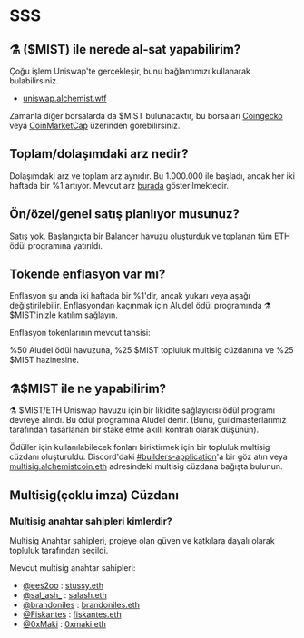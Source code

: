 # SSS

## **⚗️ \($MIST\) ile nerede al-sat yapabilirim?**

Çoğu işlem Uniswap'te gerçekleşir, bunu bağlantımızı kullanarak bulabilirsiniz.

* [uniswap.alchemist.wtf](http://uniswap.alchemist.wtf)

Zamanla diğer borsalarda da $MIST bulunacaktır, bu borsaları [Coingecko](https://www.coingecko.com/en/coins/alchemist) veya [CoinMarketCap](https://coinmarketcap.com/currencies/alchemist/) üzerinden görebilirsiniz.

## **Toplam/dolaşımdaki arz nedir?**

Dolaşımdaki arz ve toplam arz aynıdır. Bu 1.000.000 ile başladı, ancak her iki haftada bir %1 artıyor. Mevcut arz [burada](https://etherscan.io/token/0x88acdd2a6425c3faae4bc9650fd7e27e0bebb7ab) gösterilmektedir.

## Ön/özel/genel satış planlıyor musunuz?

Satış yok. Başlangıçta bir Balancer havuzu oluşturduk ve toplanan tüm ETH ödül programına yatırıldı.

## Tokende enflasyon var mı?

Enflasyon şu anda iki haftada bir %1'dir, ancak yukarı veya aşağı değiştirilebilir. Enflasyondan kaçınmak için Aludel ödül programında ⚗️ $MIST'inizle katılım sağlayın.

Enflasyon tokenlarının mevcut tahsisi:

%50 Aludel ödül havuzuna, %25 $MIST topluluk multisig cüzdanına ve %25  $MIST hazinesine.

## **⚗️$MIST ile ne yapabilirim?**

⚗️ $MIST/ETH Uniswap havuzu için bir likidite sağlayıcısı ödül programı devreye alındı. Bu ödül programına Aludel denir. \(Bunu, guildmasterlarımız tarafından tasarlanan bir stake etme akıllı kontratı olarak düşünün\).

Ödüller için kullanılabilecek fonları biriktirmek için bir topluluk multisig cüzdanı oluşturuldu. Discord'daki [\#builders-application](https://discord.gg/92hQDCw25u)'a bir göz atın veya [multisig.alchemistcoin.eth](https://etherscan.io/address/multisig.alchemistcoin.eth) adresindeki multisig cüzdana bağışta bulunun.

## **Multisig\(çoklu imza\) Cüzdanı**

### Multisig anahtar sahipleri kimlerdir?

Multisig Anahtar sahipleri, projeye olan güven ve katkılara dayalı olarak topluluk tarafından seçildi.

Mevcut multisig anahtar sahipleri:

* [@ees2oo](https://twitter.com/ees2oo) : [stussy.eth](https://etherscan.io/address/stussy.eth)
* [@sal\_ash\_](https://twitter.com/sal_ash_) : [salash.eth](https://etherscan.io/address/salash.eth)
* [@brandoniles](https://twitter.com/brandoniles) : [brandoniles.eth](https://etherscan.io/address/brandoniles.eth)
* [@Fiskantes](https://twitter.com/Fiskantes) : [fiskantes.eth](https://etherscan.io/address/fiskantes.eth)
* [@0xMaki](https://twitter.com/0xMaki) : [0xmaki.eth](https://etherscan.io/address/0xmaki.eth)



